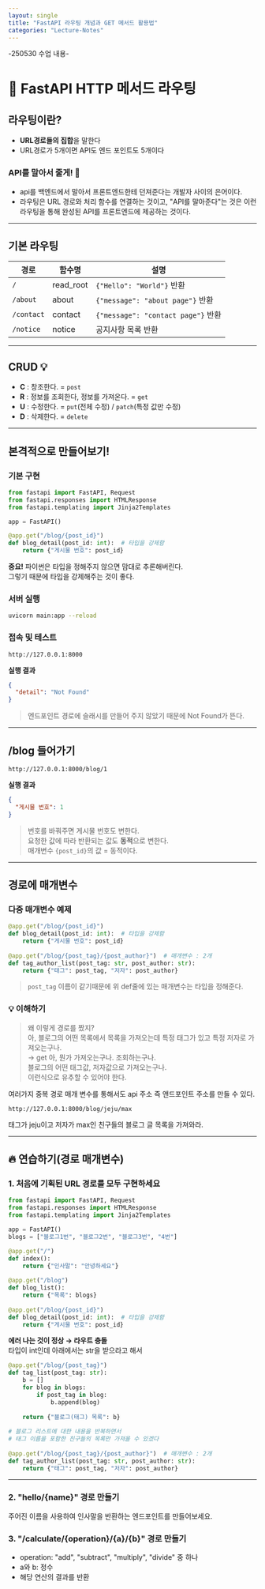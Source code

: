 ```yaml
---
layout: single
title: "FastAPI 라우팅 개념과 GET 메서드 활용법"
categories: "Lecture-Notes"
--- 
```


-250530 수업 내용- 
# 🚀 FastAPI HTTP 메서드 라우팅

## 라우팅이란?
* **URL경로들의 집합**을 말한다
* URL경로가 5개이면 API도 엔드 포인트도 5개이다

### API를 말아서 줄게! 💬
- api를 백엔드에서 말아서 프론트엔드한테 던져준다는 개발자 사이의 은어이다.
- 라우팅은 URL 경로와 처리 함수를 연결하는 것이고, "API를 말아준다"는 것은 이런 라우팅을 통해 완성된 API를 프론트엔드에 제공하는 것이다.

---

## 기본 라우팅

| 경로 | 함수명 | 설명 |
|------|--------|------|
| `/` | read_root | `{"Hello": "World"}` 반환 |
| `/about` | about | `{"message": "about page"}` 반환 |
| `/contact` | contact | `{"message": "contact page"}` 반환 |
| `/notice` | notice | 공지사항 목록 반환 |

---

## CRUD 💡

- **C** : 창조한다. = `post`
- **R** : 정보를 조회한다, 정보를 가져온다. = `get`
- **U** : 수정한다. = `put`(전체 수정) / `patch`(특정 값만 수정)
- **D** : 삭제한다. = `delete`

---

## 본격적으로 만들어보기!

### 기본 구현

```python
from fastapi import FastAPI, Request
from fastapi.responses import HTMLResponse
from fastapi.templating import Jinja2Templates

app = FastAPI()

@app.get("/blog/{post_id}")
def blog_detail(post_id: int):  # 타입을 강제함
    return {"게시물 번호": post_id}
```

**중요!** 파이썬은 타입을 정해주지 않으면 맘대로 추론해버린다.  
그렇기 때문에 타입을 강제해주는 것이 좋다.

### 서버 실행

```bash
uvicorn main:app --reload
```

### 접속 및 테스트

```
http://127.0.0.1:8000
```

**실행 결과**
```json
{
  "detail": "Not Found"
}
```

> 엔드포인트 경로에 슬래시를 만들어 주지 않았기 때문에 Not Found가 뜬다.

---

## /blog 들어가기

```
http://127.0.0.1:8000/blog/1
```

**실행 결과**
```json
{
  "게시물 번호": 1
}
```

> 번호를 바꿔주면 게시물 번호도 변한다.  
> 요청한 값에 따라 반환되는 값도 **동적**으로 변한다.  
> 매개변수 `{post_id}`의 값 = 동적이다.

---

## 경로에 매개변수

### 다중 매개변수 예제

```python
@app.get("/blog/{post_id}")
def blog_detail(post_id: int):  # 타입을 강제함
    return {"게시물 번호": post_id}
    
@app.get("/blog/{post_tag}/{post_author}")  # 매개변수 : 2개
def tag_author_list(post_tag: str, post_author: str):
    return {"태그": post_tag, "저자": post_author}
```

> `post_tag` 이름이 같기때문에 위 def줄에 있는 매개변수는 타입을 정해준다.

### 💡 이해하기

> 왜 이렇게 경로를 짰지?  
> 아, 블로그의 어떤 목록에서 목록을 가져오는데 특정 태그가 있고 특정 저자로 가져오는구나.  
> → get 아, 뭔가 가져오는구나. 조회하는구나.  
> 블로그의 어떤 태그값, 저자값으로 가져오는구나.  
> 이런식으로 유추할 수 있어야 한다.

여러가지 중복 경로 매개 변수를 통해서도 api 주소 즉 앤드포인트 주소를 만들 수 있다.

```
http://127.0.0.1:8000/blog/jeju/max
```

태그가 jeju이고 저자가 max인 친구들의 블로그 글 목록을 가져와라.

---

## 🔥 연습하기(경로 매개변수)

### 1. 처음에 기획된 URL 경로를 모두 구현하세요

```python
from fastapi import FastAPI, Request
from fastapi.responses import HTMLResponse
from fastapi.templating import Jinja2Templates

app = FastAPI()
blogs = ["블로그1번", "블로그2번", "블로그3번", "4번"]

@app.get("/")
def index():
    return {"인사말": "안녕하세요"}
    
@app.get("/blog")
def blog_list():
    return {"목록": blogs}
    
@app.get("/blog/{post_id}")
def blog_detail(post_id: int):  # 타입을 강제함   
    return {"게시물 번호": post_id}
```

**에러 나는 것이 정상 → 라우트 충돌**  
타입이 int인데 아래에서는 str을 받으라고 해서

```python
@app.get("/blog/{post_tag}")  
def tag_list(post_tag: str):
    b = []
    for blog in blogs: 
        if post_tag in blog:
            b.append(blog)
    
    return {"블로그(태그) 목록": b}
    
# 블로그 리스트에 대한 내용을 반복하면서 
# 태그 이름을 포함한 친구들의 목록만 가져올 수 있겠다
    
@app.get("/blog/{post_tag}/{post_author}")  # 매개변수 : 2개
def tag_author_list(post_tag: str, post_author: str):
    return {"태그": post_tag, "저자": post_author}
```

---

### 2. "hello/{name}" 경로 만들기

주어진 이름을 사용하여 인사말을 반환하는 엔드포인트를 만들어보세요.

### 3. "/calculate/{operation}/{a}/{b}" 경로 만들기

- operation: "add", "subtract", "multiply", "divide" 중 하나
- a와 b: 정수
- 해당 연산의 결과를 반환
